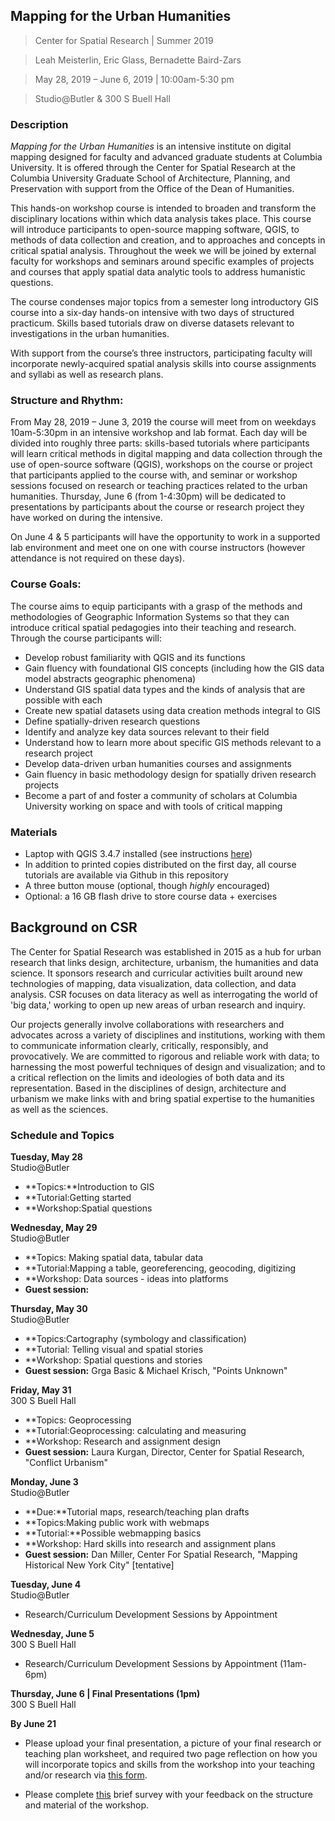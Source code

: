## Mapping for the Urban Humanities
>Center for Spatial Research | Summer 2019

>Leah Meisterlin, Eric Glass, Bernadette Baird-Zars

>May 28, 2019 – June 6, 2019 | 10:00am-5:30 pm

>Studio@Butler & 300 S Buell Hall

### Description

*Mapping for the Urban Humanities* is an intensive institute on digital mapping designed for faculty and advanced graduate students at Columbia University. It is offered through the Center for Spatial Research at the Columbia University Graduate School of Architecture, Planning, and Preservation with support from the Office of the Dean of Humanities.

This hands-on workshop course is intended to broaden and transform the disciplinary locations within which data analysis takes place. This course will introduce participants to open-source mapping software, QGIS, to methods of data collection and creation, and to approaches and concepts in critical spatial analysis. Throughout the week we will be joined by external faculty for workshops and seminars around specific examples of projects and courses that apply spatial data analytic tools to address humanistic questions.

The course condenses major topics from a semester long introductory GIS course into a six-day hands-on intensive with two days of structured practicum. Skills based tutorials draw on diverse datasets relevant to investigations in the urban humanities.

With support from the course’s three instructors, participating faculty will incorporate newly-acquired spatial analysis skills into course assignments and syllabi as well as research plans.

### Structure and Rhythm:
From May 28, 2019 – June 3, 2019 the course will meet from on weekdays 10am-5:30pm in an intensive workshop and lab format. Each day will be divided into roughly three parts: skills-based tutorials where participants will learn critical methods in digital mapping and data collection through the use of open-source software (QGIS), workshops on the course or project that participants applied to the course with, and seminar or workshop sessions focused on research or teaching practices related to the urban humanities.
Thursday, June 6 (from 1-4:30pm) will be dedicated to presentations by participants about the course or research project they have worked on during the intensive.

On June 4 & 5 participants will have the opportunity to work in a supported lab environment and meet one on one with course instructors (however attendance is not required on these days).



### Course Goals:
The course aims to equip participants with a grasp of the methods and methodologies of Geographic Information Systems so that they can introduce critical spatial pedagogies into their teaching and research. Through the course participants will:
*	Develop robust familiarity with QGIS and its functions
*	Gain fluency with foundational GIS concepts (including how the GIS data model abstracts geographic phenomena)
*	Understand GIS spatial data types and the kinds of analysis that are possible with each
*	Create new spatial datasets using data creation methods integral to GIS
*	Define spatially-driven research questions
*	Identify and analyze key data sources relevant to their field
*	Understand how to learn more about specific GIS methods relevant to a research project
*	Develop data-driven urban humanities courses and assignments
*	Gain fluency in basic methodology design for spatially driven research projects
*	Become a part of and foster a community of scholars at Columbia University working on space and with tools of critical mapping



### Materials
* Laptop with QGIS 3.4.7 installed (see instructions [here](/Resources/DownloadingQGIS.md))
* In addition to printed copies distributed on the first day, all course tutorials are available via Github in this repository
* A three button mouse (optional, though *highly* encouraged)
* Optional: a 16 GB flash drive to store course data + exercises

## Background on CSR
The Center for Spatial Research was established in 2015 as a hub for urban research that links design, architecture, urbanism, the humanities and data science. It sponsors research and curricular activities built around new technologies of mapping, data visualization, data collection, and data analysis. CSR focuses on data literacy as well as interrogating the world of 'big data,' working to open up new areas of urban research and inquiry.

Our projects generally involve collaborations with researchers and advocates across a variety of disciplines and institutions, working with them to communicate information clearly, critically, responsibly, and provocatively. We are committed to rigorous and reliable work with data; to harnessing the most powerful techniques of design and visualization; and to a critical reflection on the limits and ideologies of both data and its representation. Based in the disciplines of design, architecture and urbanism we make links with and bring spatial expertise to the humanities as well as the sciences.


### Schedule and Topics
**Tuesday, May 28**  
Studio@Butler
* **Topics:**Introduction to GIS
* **Tutorial:Getting started
* **Workshop:Spatial questions 

**Wednesday, May 29**  
Studio@Butler
* **Topics: Making spatial data, tabular data
* **Tutorial:Mapping a table, georeferencing, geocoding, digitizing
* **Workshop: Data sources - ideas into platforms
* **Guest session:**

**Thursday, May 30**  
Studio@Butler
* **Topics:Cartography (symbology and classification)
* **Tutorial: Telling visual and spatial stories
* **Workshop: Spatial questions and stories
* **Guest session:** Grga Basic & Michael Krisch, "Points Unknown"

**Friday, May 31**  
300 S Buell Hall
* **Topics: Geoprocessing
* **Tutorial:Geoprocessing: calculating and measuring
* **Workshop: Research and assignment design
* **Guest session:** Laura Kurgan, Director, Center for Spatial Research, "Conflict Urbanism"

**Monday, June 3**  
Studio@Butler
* **Due:**Tutorial maps, research/teaching plan drafts
* **Topics:Making public work with webmaps
* **Tutorial:**Possible webmapping basics
* **Workshop: Hard skills into research and assignment plans
* **Guest session:** Dan Miller, Center For Spatial Research, "Mapping Historical New York City" [tentative]

**Tuesday, June 4**  
Studio@Butler
* Research/Curriculum Development Sessions by Appointment

**Wednesday, June 5**  
300 S Buell Hall
* Research/Curriculum Development Sessions by Appointment (11am-6pm)

**Thursday, June 6 | Final Presentations (1pm)**  
300 S Buell Hall


**By June 21**
- Please upload your final presentation, a picture of your final research or teaching plan worksheet, and required two page reflection on how you will incorporate topics and skills from the workshop into your teaching and/or research via [this form](https://docs.google.com/forms/d/e/1FAIpQLSdTPyUYdNniXsnMi2BtIr4gagNFNUDUZi1w27aL3ZJvoFulFw/viewform?usp=sf_link).

- Please complete [this](https://docs.google.com/forms/d/e/1FAIpQLSearZxxg-hdlYquE0gQZ8akofojDCf_1eJrvAzjh3PPLWra_A/viewform?usp=sf_link) brief survey with your feedback on the structure and material of the workshop.
